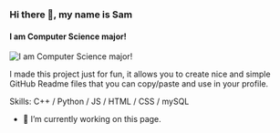 ### Hi there 👋, my name is Sam 
#### I am Computer Science major!
![I am Computer Science major!](https://github.com/imsamsanchz/sam/blob/main/images/background.png)

I made this project just for fun, it allows you to create nice and simple GitHub Readme files that you can copy/paste and use in your profile.

Skills: C++ / Python / JS / HTML / CSS / mySQL

- 🔭 I’m currently working on this page. 




